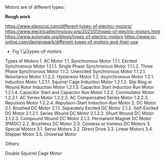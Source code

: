 Motors are of different types:


**Rough work**

https://www.elprocus.com/different-types-of-electric-motors/
https://www.electricaltechnology.org/2021/01/types-of-electric-motors.html
https://www.automate.org/blogs/types-of-electric-motors
https://www.rs-online.com/designspark/different-types-of-motors-and-their-use

- Fig 1
  ![types-of-motors](https://www.elprocus.com/wp-content/uploads/types-of-motors.jpg)


Types of Motors
	1. AC Motor
		1.1. Synchronous Motor
			1.1.1. Excited Synchronous Motor
                1.1.1.1. Single Phase Synchronous Motor
                1.1.1.2. Three Phase Synchronous Motor
            1.1.2. Unexcited Synchronous Motor
                1.1.2.1. Reluctance Motor
                1.1.2.2. Hysteresis Motor
        1.2. Asynchronous Motor
            1.2.1. Induction Motor
                1.2.1.1. Squirrel Cage Induction Motor
                1.2.1.2. Slip Ring or Wound Rotor Induction Motor
                1.2.1.3. Capacitor Start Induction Run Motor
                1.2.1.4. Capacitor Start and Capacitor Run Motor
            1.2.2. Commutator Motor
                1.2.2.1. AC Series Motor
                1.2.2.2. AC Compensated Series Motor
                1.2.2.3. Repulsion Motor
                1.2.2.4. Repulsion-Start Induction-Run Motor
    2. DC Motor
        2.1. Brushed DC Motor
            2.1.1. Separately Excited DC Motor
            2.1.2. Self-Excited DC Motor
                2.1.2.1. Series Wound DC Motor
                2.1.2.2. Shunt Wound DC Motor
                2.1.2.3. Compound Wound DC Motor
            2.1.3. Permanent Magnet DC Motor (PMDC)
        2.2. Brushless DC Motor
        2.3. Coreless or Ironless DC Motors
    3. Special Motors
        3.1. Servo Motors
        3.2. Direct Drive
        3.3. Linear Motors
        3.4. Stepper Motor
        3.5. Universal Motor

Others:

Double Squirrel Cage Motor


